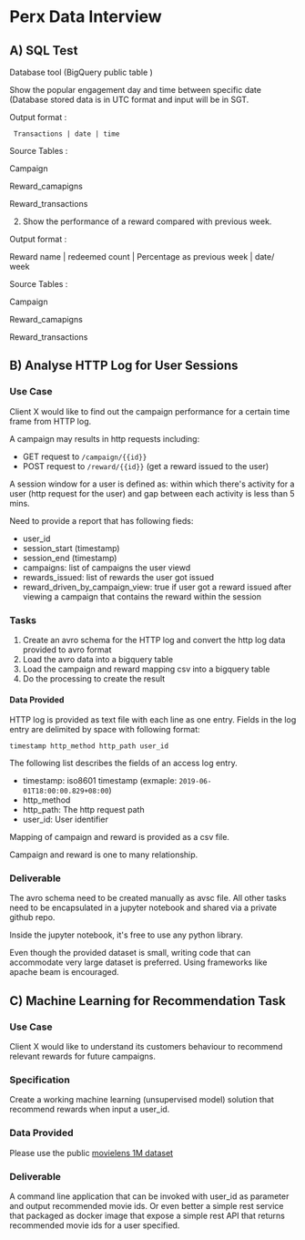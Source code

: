 # Perx Data Interview

## A) SQL Test

Database tool (BigQuery public table )

Show the popular engagement day and time between specific date (Database stored data is in UTC format and input will be in  SGT. 


Output format :

     Transactions | date | time 


Source Tables  :

Campaign 

Reward_camapigns

Reward_transactions


2.   Show the performance of a reward compared with previous week.


Output format :


 Reward name |  redeemed count |   Percentage as previous week  | date/ week 	



Source Tables  :

Campaign 

Reward_camapigns

Reward_transactions


## B) Analyse HTTP Log for User Sessions

### Use Case

Client X would like to find out the campaign performance for a certain time frame from HTTP log.

A campaign may results in http requests including:

* GET request to `/campaign/{{id}}`
* POST request to `/reward/{{id}}` (get a reward issued to the user)

A session window for a user is defined as: within which there's activity for a user (http request for the user) and gap between each activity is less than 5 mins.

Need to provide a report that has following fieds:

* user_id
* session_start (timestamp)
* session_end (timestamp)
* campaigns: list of campaigns the user viewd
* rewards_issued: list of rewards the user got issued
* reward_driven_by_campaign_view: true if user got a reward issued after viewing a campaign that contains the reward within the session

### Tasks

1. Create an avro schema for the HTTP log and convert the http log data provided to avro format
2. Load the avro data into a bigquery table
3. Load the campaign and reward mapping csv into a bigquery table
4. Do the processing to create the result

#### Data Provided

HTTP log is provided as text file with each line as one entry. Fields in the log entry are delimited by space with following format:

```
timestamp http_method http_path user_id
```

The following list describes the fields of an access log entry.

* timestamp: iso8601 timestamp (exmaple: `2019-06-01T18:00:00.829+08:00`)
* http_method
* http_path: The http request path
* user_id: User identifier

Mapping of campaign and reward is provided as a csv file.

Campaign and reward is one to many relationship.

### Deliverable

The avro schema need to be created manually as avsc file. All other tasks need to be encapsulated in a jupyter notebook and shared via a private github repo.

Inside the jupyter notebook, it's free to use any python library.

Even though the provided dataset is small, writing code that can accommodate very large dataset is preferred. Using frameworks like apache beam is encouraged.

## C) Machine Learning for Recommendation Task

### Use Case

Client X would like to understand its customers behaviour to recommend relevant rewards for future campaigns.

### Specification

Create a working machine learning (unsupervised model) solution that recommend rewards when input a user_id.

### Data Provided

Please use the public [movielens 1M dataset](https://grouplens.org/datasets/movielens/1m)

### Deliverable

A command line application that can be invoked with user_id as parameter and output recommended movie ids. Or even better a simple rest service that packaged as docker image that expose a simple rest API that returns recommended movie ids for a user specified.
